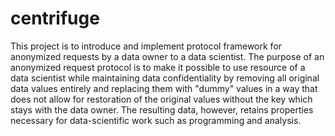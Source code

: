 # centrifuge
This project is to introduce and implement protocol framework for anonymized requests by a data owner to a data scientist. The purpose of an anonymized request protocol is to make it possible to use resource of a data scientist while maintaining data confidentiality by removing all original data values entirely and replacing them with "dummy" values in a way that does not allow for restoration of the original values without the key which stays with the data owner. The resulting data, however, retains properties necessary for data-scientific work such as programming and analysis.
